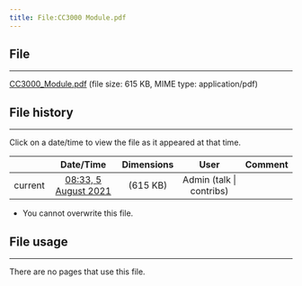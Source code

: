 ```yaml
---
title: File:CC3000 Module.pdf
---
```


## File
--------

[CC3000_Module.pdf](https://wiki.elecrow.com/images/2/25/CC3000_Module.pdf) (file size: 615 KB, MIME type: application/pdf)

## File history
--------

Click on a date/time to view the file as it appeared at that time.

|         |                          Date/Time                           | Dimensions  |                             User                             | Comment |
| :-----: | :----------------------------------------------------------: | :---------: | :----------------------------------------------------------: | :-----: |
| current | [08:33, 5 August 2021](https://wiki.elecrow.com/images/2/25/CC3000_Module.pdf) | (615 KB) | Admin (talk \| contribs) |         |

- You cannot overwrite this file.

## File usage
--------

There are no pages that use this file.